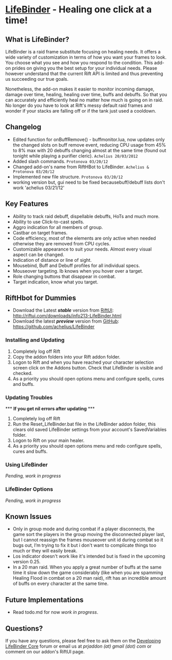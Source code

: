 [LifeBinder](http://riftui.com/downloads/info213-LifeBinder.html/) - Healing one click at a time!
=================================================================================================

What is LifeBinder?
-------------------
LifeBinder is a raid frame substitute focusing on healing needs. It offers a wide variety of customization in terms of how you want your frames to look. You choose what you see and how you respond to the condition. This add-on prides on giving you the best setup for your individual needs. Please however understand that the current Rift API is limited and thus preventing us succeeding our true goals.

Nonetheless, the add-on makes it easier to monitor incoming damage, damage over time, healing, healing over time, buffs and debuffs. So that you can accurately and efficiently heal no matter how much is going on in raid. No longer do you have to look at Rift's messy default raid frames and wonder if your stacks are falling off or if the tank just used a cooldown.

Changelog
---------
- Edited function for onBuffRemove() - buffmonitor.lua, now updates only the changed slots on buff remove event, reducing CPU usage from 45% to 8% max with 20 debuffs changing almost at the same time (found out tonight while playing a purifier cleric). `Achelius 20/03/2012`
- Added slash commands. `Protonova 03/20/12`
- Changed add-on's name from RiftHBot to LifeBinder. `Achelius & Protonova 03/20/12`
- Implemented new file structure. `Protonova 03/20/12`
- working version but, gui need to be fixed becausebuff/debuff lists don't work 'achelius 03/21/12'

Key Features
------------
- Ability to track raid debuff, dispellable debuffs, HoTs and much more.
- Ability to use Click-to-cast spells.
- Aggro indication for all members of group.
- Castbar on target frames.
- Code efficiency, most of the elements are only active when needed otherwise they are removed from CPU cycles.
- Customizable appearance to suit your needs. Almost every visual aspect can be changed.
- Indication of distance or line of sight.
- Mousebind, Buff and Debuff profiles for all individual specs.
- Mouseover targeting. lb knows when you hover over a target.
- Role changing buttons that disappear in combat.
- Target indication, know what you target.

RiftHbot for Dummies
--------------------
- Download the Latest ***stable*** version from [RiftUI](http://riftui.com/downloads/info213-RiftHbot.html): http://riftui.com/downloads/info213-LifeBinder.html
- Download the latest ***preview*** version from [GitHub](https://github.com/achelius/LifeBinder): https://github.com/achelius/LifeBinder

### Installing and Updating ###
1. Completely log off Rift
2. Copy the addon folders into your Rift addon folder.
3. Logon to Rift and when you have reached your character selection screen click on the Addons button. Check that LifeBinder is visible and checked.
4. As a priority you should open options menu and configure spells, cures and buffs.

### Updating Troubles ###

*** **If you get nil errors after updating** ***

1. Completely log off Rift
2. Run the Reset_LifeBinder.bat file in the LifeBinder addon folder, this clears old saved LifeBinder settings from your account's SavedVariables folder.
3. Logon to Rift on your main healer.
4. As a priority you should open options menu and redo configure spells, cures and buffs.

### Using LifeBinder ###
*Pending, work in progress*

### LifeBinder Options ###
*Pending, work in progress*

Known Issues
------------
- Only in group mode and during combat if a player disconnects, the game sort the players in the group moving the disconnected player last, but I cannot reassign the frames mouseover unit id during combat so it bugs out, I’m trying to fix it but i don't want to complicate things too much or they will easily break.
- Los indicator doesn't work like it's intended but is fixed in the upcoming version 0.25.
- In a 20 man raid. When you apply a great number of buffs at the same time it slow down the game considerably (like when you are spamming Healing Flood in combat on a 20 man raid), rift has an incredible amount of buffs on every character at the same time.

Future Implementations
----------------------
- Read todo.md for now *work in progress*.

Questions?
----------
If you have any questions, please feel free to ask them on the [Developing LifeBinder Core](http://lifebinder.ceroaim.us) forum or email us at *prjaddon (at) gmail (dot) com* or comment on our addon's RiftUI page.